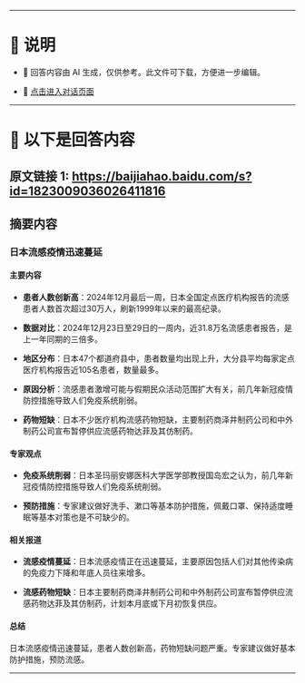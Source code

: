 ------

# 📃 说明

- 📃 回答内容由 AI 生成，仅供参考。此文件可下载，方便进一步编辑。

- 🤖 [点击进入对话页面](https://www.aibangxuanxing.com)

------

# 📃 以下是回答内容






## 原文链接 1: https://baijiahao.baidu.com/s?id=1823009036026411816




## 摘要内容
### 日本流感疫情迅速蔓延



#### 主要内容

- **患者人数创新高**：2024年12月最后一周，日本全国定点医疗机构报告的流感患者人数首次超过30万人，刷新1999年以来的最高纪录。

- **数据对比**：2024年12月23日至29日的一周内，近31.8万名流感患者报告，是上一年同期的三倍多。

- **地区分布**：日本47个都道府县中，患者数量均出现上升，大分县平均每家定点医疗机构报告近105名患者，数量最多。

- **原因分析**：流感患者激增可能与假期民众活动范围扩大有关，前几年新冠疫情防控措施导致人们免疫系统削弱。

- **药物短缺**：日本不少医疗机构流感药物短缺，主要制药商泽井制药公司和中外制药公司宣布暂停供应流感药物达菲及其仿制药。



#### 专家观点

- **免疫系统削弱**：日本圣玛丽安娜医科大学医学部教授国岛宏之认为，前几年新冠疫情防控措施导致人们免疫系统削弱。

- **预防措施**：专家建议做好洗手、漱口等基本防护措施，佩戴口罩、保持适度睡眠等基本对策也是不可缺少的。



#### 相关报道

- **流感疫情蔓延**：日本流感疫情正在迅速蔓延，主要原因包括人们对其他传染病的免疫力下降和年底人员往来增多。

- **流感药物短缺**：日本主要制药商泽井制药公司和中外制药公司宣布暂停供应流感药物达菲及其仿制药，计划本月底或下月初恢复供应。



#### 总结

日本流感疫情迅速蔓延，患者人数创新高，药物短缺问题严重。专家建议做好基本防护措施，预防流感。



---
